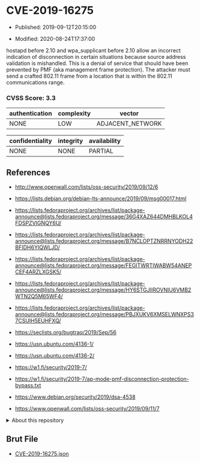 # CVE-2019-16275

- Published: 2019-09-12T20:15:00

- Modified: 2020-08-24T17:37:00

hostapd before 2.10 and wpa_supplicant before 2.10 allow an incorrect indication of disconnection in certain situations because source address validation is mishandled. This is a denial of service that should have been prevented by PMF (aka management frame protection). The attacker must send a crafted 802.11 frame from a location that is within the 802.11 communications range.

### CVSS Score: **3.3**

| authentication | complexity | vector |
| --- | --- | --- |
| NONE | LOW | ADJACENT_NETWORK |

| confidentiality | integrity | availability |
| --- | --- | --- |
| NONE | NONE | PARTIAL |

## References

* http://www.openwall.com/lists/oss-security/2019/09/12/6

* https://lists.debian.org/debian-lts-announce/2019/09/msg00017.html

* https://lists.fedoraproject.org/archives/list/package-announce@lists.fedoraproject.org/message/36G4XAZ644DMHBLKOL4FDSPZVIGNQY6U/

* https://lists.fedoraproject.org/archives/list/package-announce@lists.fedoraproject.org/message/B7NCLOPTZNRRNYODH22BFIDH6YIQWLJD/

* https://lists.fedoraproject.org/archives/list/package-announce@lists.fedoraproject.org/message/FEGITWRTIWABW54ANEPCEF4ARZLXGSK5/

* https://lists.fedoraproject.org/archives/list/package-announce@lists.fedoraproject.org/message/HY6STGJIIROVNIU6VMB2WTN2Q5M65WF4/

* https://lists.fedoraproject.org/archives/list/package-announce@lists.fedoraproject.org/message/PBJXUKV6XMSELWNXPS37CSUIH5EUHFXQ/

* https://seclists.org/bugtraq/2019/Sep/56

* https://usn.ubuntu.com/4136-1/

* https://usn.ubuntu.com/4136-2/

* https://w1.fi/security/2019-7/

* https://w1.fi/security/2019-7/ap-mode-pmf-disconnection-protection-bypass.txt

* https://www.debian.org/security/2019/dsa-4538

* https://www.openwall.com/lists/oss-security/2019/09/11/7

<details>
<summary>About this repository</summary> 

  This repository is part of the project [Live Hack CVE](https://github.com/Live-Hack-CVE). Main website can be found [www.live-hack.org](https://www.live-hack.org) 
  
  Made by [Sn0wAlice](https://github.com/Sn0wAlice) for the people that care about security and need to have a feed of the latest CVEs. Hope you enjoy it, don't forget to star the repo and follow me on [Twitter](https://twitter.com/Sn0wAlice) and [Github](https://github.com/Sn0wAlice). And that is my [personnal website](https://www.alice-snow.me/)

  - [Home Page](https://github.com/Live-Hack-CVE)
  - [Framework](https://github.com/Live-Hack-CVE/cve-framework)
  - [CVE database](https://github.com/Live-Hack-CVE/full_database)
  - [Changelog](https://github.com/Live-Hack-CVE/Changelog)
</details>

## Brut File

* [CVE-2019-16275.json](https://raw.githubusercontent.com/Live-Hack-CVE/full_database/main/cves/2019/CVE-2019-16275.json)

